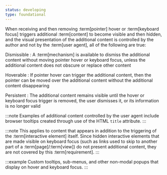 ```yaml
---
status: developing
type: foundational
---
```


When receiving and then removing :term[pointer] hover or :term[keyboard focus] triggers additional :term[content] to become visible and then hidden, and the visual presentation of the additional content is controlled by the author and not by the :term[user agent], all of the following are true:

Dismissible
:  A :term[mechanism] is available to dismiss the additional content without moving pointer hover or keyboard focus, unless the additional content does not obscure or replace other content

Hoverable
: If pointer hover can trigger the additional content, then the pointer can be moved over the additional content without the additional content disappearing

Persistent
: The additional content remains visible until the hover or keyboard focus trigger is removed, the user dismisses it, or its information is no longer valid

:::note
Examples of additional content controlled by the user agent include browser tooltips created through use of the HTML <code class="language-html">title</code> attribute.
:::

:::note
This applies to content that appears in addition to the triggering of the :term[interactive element] itself. Since hidden interactive elements that are made visible on keyboard focus (such as links used to skip to another part of a :term[page]/:term[view]) do not present additional content, they are not covered by this :term[requirement].
:::

:::example
Custom tooltips, sub-menus, and other non-modal popups that display on hover and keyboard focus.
:::